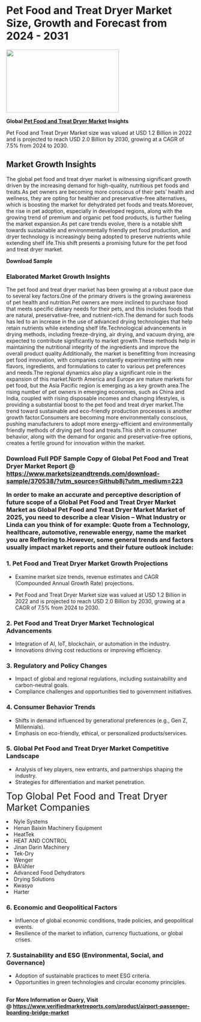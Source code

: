 <H1>Pet Food and Treat Dryer Market Size, Growth and Forecast from 2024 - 2031</H1><img class="aligncenter size-medium wp-image-584254" src="https://thirdeyenews.in/wp-content/uploads/2024/09/Global-Market-Research-300x168.jpeg" alt="" width="300" height="168" /><p><strong>Global&nbsp;<a href="https://www.marketsizeandtrends.com/download-sample/370538/?utm_source=Github8j?utm_medium=223">Pet Food and Treat Dryer Market</a> Insights</strong></p><p>Pet Food and Treat Dryer Market size was valued at USD 1.2 Billion in 2022 and is projected to reach USD 2.0 Billion by 2030, growing at a CAGR of 7.5% from 2024 to 2030.</p><p><h2>Market Growth Insights</h2> The global pet food and treat dryer market is witnessing significant growth driven by the increasing demand for high-quality, nutritious pet foods and treats.As pet owners are becoming more conscious of their pets’ health and wellness, they are opting for healthier and preservative-free alternatives, which is boosting the market for dehydrated pet foods and treats.Moreover, the rise in pet adoption, especially in developed regions, along with the growing trend of premium and organic pet food products, is further fueling the market expansion.As pet care trends evolve, there is a notable shift towards sustainable and environmentally friendly pet food production, and dryer technology is increasingly being adopted to preserve nutrients while extending shelf life.This shift presents a promising future for the pet food and treat dryer market.<p><strong>Download Sample</strong></p> <h3>Elaborated Market Growth Insights</h3> The pet food and treat dryer market has been growing at a robust pace due to several key factors.One of the primary drivers is the growing awareness of pet health and nutrition.Pet owners are more inclined to purchase food that meets specific dietary needs for their pets, and this includes foods that are natural, preservative-free, and nutrient-rich.The demand for such foods has led to an increase in the use of advanced drying technologies that help retain nutrients while extending shelf life.Technological advancements in drying methods, including freeze-drying, air drying, and vacuum drying, are expected to contribute significantly to market growth.These methods help in maintaining the nutritional integrity of the ingredients and improve the overall product quality.Additionally, the market is benefitting from increasing pet food innovation, with companies constantly experimenting with new flavors, ingredients, and formulations to cater to various pet preferences and needs.The regional dynamics also play a significant role in the expansion of this market.North America and Europe are mature markets for pet food, but the Asia Pacific region is emerging as a key growth area.The rising number of pet owners in emerging economies, such as China and India, coupled with rising disposable incomes and changing lifestyles, is providing a substantial boost to the pet food and treat dryer market.The trend toward sustainable and eco-friendly production processes is another growth factor.Consumers are becoming more environmentally conscious, pushing manufacturers to adopt more energy-efficient and environmentally friendly methods of drying pet food and treats.This shift in consumer behavior, along with the demand for organic and preservative-free options, creates a fertile ground for innovation within the market.<h3></p><p><span class=""><strong>Download Full PDF Sample Copy of Global Pet Food and Treat Dryer Market Report</strong> @ <a href="https://www.marketsizeandtrends.com/download-sample/370538/?utm_source=Github8j?utm_medium=223" target="_blank">https://www.marketsizeandtrends.com/download-sample/370538/?utm_source=Github8j?utm_medium=223</a></span></p><p>In order to make an accurate and perceptive description of future scope of a Global&nbsp;Pet Food and Treat Dryer Market Market as Global&nbsp;Pet Food and Treat Dryer Market Market of 2025, you need to describe a clear Vision &ndash; What Industry or Linda can you think of for example: Quote from a Technology, healthcare, automotive, renewable energy, name the market you are Reffering to.However, some general trends and factors usually impact market reports and their future outlook include:</p><h3>1.&nbsp;<strong>Pet Food and Treat Dryer Market Growth Projections</strong></h3><ul><li>Examine market size trends, revenue estimates and CAGR (Compounded Annual Growth Rate) projections.</li><li><p>Pet Food and Treat Dryer Market size was valued at USD 1.2 Billion in 2022 and is projected to reach USD 2.0 Billion by 2030, growing at a CAGR of 7.5% from 2024 to 2030.</p></li></ul><h3>2.&nbsp;<strong>Pet Food and Treat Dryer Market Technological Advancements</strong></h3><ul><li>Integration of AI, IoT, blockchain, or automation in the industry.</li><li>Innovations driving cost reductions or improving efficiency.</li></ul><h3>3.&nbsp;<strong>Regulatory and Policy Changes</strong></h3><ul><li>Impact of global and regional regulations, including sustainability and carbon-neutral goals.</li><li>Compliance challenges and opportunities tied to government initiatives.</li></ul><h3>4.&nbsp;<strong>Consumer Behavior Trends</strong></h3><ul><li>Shifts in demand influenced by generational preferences (e.g., Gen Z, Millennials).</li><li>Emphasis on eco-friendly, ethical, or personalized products/services.</li></ul><h3>5.&nbsp;<strong>Global Pet Food and Treat Dryer Market Competitive Landscape</strong></h3><ul><li>Analysis of key players, new entrants, and partnerships shaping the industry.</li><li>Strategies for differentiation and market penetration.</li></ul><p data-pm-slice="1 1 []"><span style="color: inherit; font-family: inherit; font-size: 25px;">Top Global Pet Food and Treat Dryer Market Companies</span></p><div class="" data-test-id=""><p><li>Nyle Systems</li><li> Henan Baixin Machinery Equipment</li><li> HeatTek</li><li> HEAT AND CONTROL</li><li> Jinan Darin Machinery</li><li> Tek-Dry</li><li> Wenger</li><li> BÃ¼hler</li><li> Advanced Food Dehydrators</li><li> Drying Solutions</li><li> Kwasyo</li><li> Harter</li></p></div><h3>6.&nbsp;<strong>Economic and Geopolitical Factors</strong></h3><ul><li>Influence of global economic conditions, trade policies, and geopolitical events.</li><li>Resilience of the market to inflation, currency fluctuations, or global crises.</li></ul><h3>7.&nbsp;<strong>Sustainability and ESG (Environmental, Social, and Governance)</strong></h3><ul><li>Adoption of sustainable practices to meet ESG criteria.</li><li>Opportunities in green technologies and circular economy principles.</li></ul><h2><strong style="font-size: 14px;">For More Information or Query, Visit @&nbsp;</strong><a style="background-color: #ffffff; font-size: 14px;" href="https://www.marketsizeandtrends.com/report/pet-food-and-treat-dryer-market/" target="_blank">https://www.verifiedmarketreports.com/product/airport-passenger-boarding-bridge-market</a></h2>